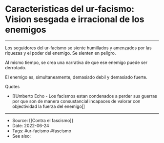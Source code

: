 # Caracteristicas del ur-facismo: Vision sesgada e irracional de los enemigos

---

Los seguidores del ur-facismo se siente humillados y amenzados por las riquezas y el poder del enemigo. Se sienten en peligro.

Al mismo tiempo, se crea una narrativa de que ese enemigo puede ser derrotado.

El enemigo es, simultaneamente, demasiado debil y demasiado fuerte.


Quotes
- [[Umberto Echo - Los facismos estan condenados a perder sus guerras por que son de manera consustancial incapaces de valorar con objectividad la fuerza del enemigo]]

---
- Source:  [[Contra el fascismo]]
- Date: 2022-06-24
- Tags: #ur-facismo #fascismo 
- See also: